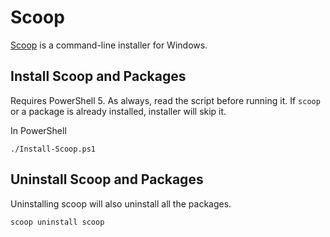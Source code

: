# Scoop

[Scoop](https://github.com/lukesampson/scoop) is a command-line installer for Windows. 

## Install Scoop and Packages

Requires PowerShell 5. As always, read the script before running it. If `scoop` or a package is already installed, installer will skip it.

In PowerShell

``./Install-Scoop.ps1``

## Uninstall Scoop and Packages

Uninstalling scoop will also uninstall all the packages.

``scoop uninstall scoop``


